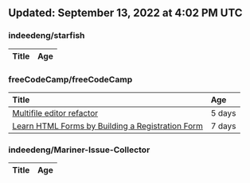 ## Updated: September 13, 2022 at 4:02 PM UTC


### indeedeng/starfish
|**Title**|**Age**|
|:----|:----|


### freeCodeCamp/freeCodeCamp
|**Title**|**Age**|
|:----|:----|
|[Multifile editor refactor](https://github.com/freeCodeCamp/freeCodeCamp/issues/47467)|5&nbsp;days|
|[Learn HTML Forms by Building a Registration Form](https://github.com/freeCodeCamp/freeCodeCamp/issues/47456)|7&nbsp;days|


### indeedeng/Mariner-Issue-Collector
|**Title**|**Age**|
|:----|:----|